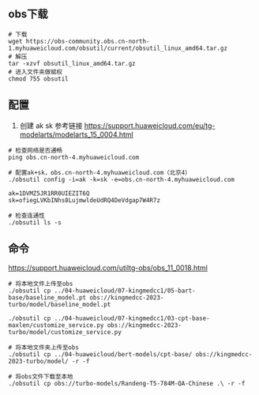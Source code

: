 ## obs下载

```
# 下载
wget https://obs-community.obs.cn-north-1.myhuaweicloud.com/obsutil/current/obsutil_linux_amd64.tar.gz
# 解压
tar -xzvf obsutil_linux_amd64.tar.gz
# 进入文件夹做赋权
chmod 755 obsutil
```

## 配置

1. 创建 ak sk 参考链接 https://support.huaweicloud.com/eu/tg-modelarts/modelarts_15_0004.html

```
# 检查网络是否通畅
ping obs.cn-north-4.myhuaweicloud.com

# 配置ak+sk，obs.cn-north-4.myhuaweicloud.com（北京4）
./obsutil config -i=ak -k=sk -e=obs.cn-north-4.myhuaweicloud.com

ak=1DVMZ5JR1RR0UIEZIT6Q
sk=ofiegLVKbINhs8LujmwldeUdRQ4DeVdgap7W4R7z

# 检查连通性
./obsutil ls -s
```

## 命令

https://support.huaweicloud.com/utiltg-obs/obs_11_0018.html

```
# 将本地文件上传至obs
./obsutil cp ../04-huaweicloud/07-kingmedcc1/05-bart-base/baseline_model.pt obs://kingmedcc-2023-turbo/model/baseline_model.pt

./obsutil cp ../04-huaweicloud/07-kingmedcc1/03-cpt-base-maxlen/customize_service.py obs://kingmedcc-2023-turbo/model/customize_service.py

# 将本地文件夹上传至obs
./obsutil cp ../04-huaweicloud/bert-models/cpt-base/ obs://kingmedcc-2023-turbo/model/ -r -f

# 将obs文件下载至本地
./obsutil cp obs://turbo-models/Randeng-T5-784M-QA-Chinese .\ -r -f
```



